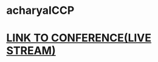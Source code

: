 # acharyaICCP
#  [LINK TO CONFERENCE(LIVE STREAM)](https://youtube.com/live/CWusIeuopx8?feature=share)
